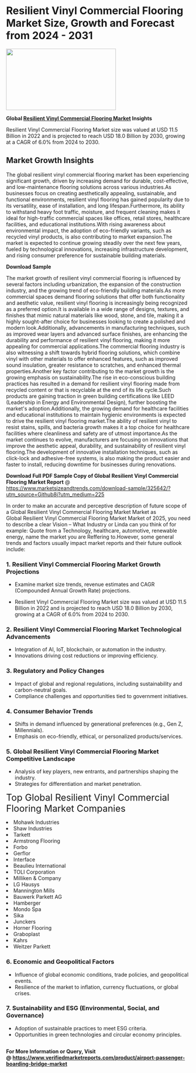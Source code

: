 <H1>Resilient Vinyl Commercial Flooring Market Size, Growth and Forecast from 2024 - 2031</H1><img class="aligncenter size-medium wp-image-584254" src="https://thirdeyenews.in/wp-content/uploads/2024/09/Global-Market-Research-300x168.jpeg" alt="" width="300" height="168" /><p><strong>Global&nbsp;<a href="https://www.marketsizeandtrends.com/download-sample/325642/?utm_source=Github8j?utm_medium=225">Resilient Vinyl Commercial Flooring Market</a> Insights</strong></p><p>Resilient Vinyl Commercial Flooring Market size was valued at USD 11.5 Billion in 2022 and is projected to reach USD 18.0 Billion by 2030, growing at a CAGR of 6.0% from 2024 to 2030.</p><p><h2>Market Growth Insights</h2> <p>The global resilient vinyl commercial flooring market has been experiencing significant growth, driven by increasing demand for durable, cost-effective, and low-maintenance flooring solutions across various industries.As businesses focus on creating aesthetically appealing, sustainable, and functional environments, resilient vinyl flooring has gained popularity due to its versatility, ease of installation, and long lifespan.Furthermore, its ability to withstand heavy foot traffic, moisture, and frequent cleaning makes it ideal for high-traffic commercial spaces like offices, retail stores, healthcare facilities, and educational institutions.With rising awareness about environmental impact, the adoption of eco-friendly variants, such as recycled vinyl products, is also contributing to market expansion.The market is expected to continue growing steadily over the next few years, fueled by technological innovations, increasing infrastructure development, and rising consumer preference for sustainable building materials.</p> <p><strong>Download Sample</strong></p> <p>The market growth of resilient vinyl commercial flooring is influenced by several factors including urbanization, the expansion of the construction industry, and the growing trend of eco-friendly building materials.As more commercial spaces demand flooring solutions that offer both functionality and aesthetic value, resilient vinyl flooring is increasingly being recognized as a preferred option.It is available in a wide range of designs, textures, and finishes that mimic natural materials like wood, stone, and tile, making it a highly sought-after choice for businesses looking to create a polished and modern look.Additionally, advancements in manufacturing techniques, such as improved wear layers and advanced surface finishes, are enhancing the durability and performance of resilient vinyl flooring, making it more appealing for commercial applications.The commercial flooring industry is also witnessing a shift towards hybrid flooring solutions, which combine vinyl with other materials to offer enhanced features, such as improved sound insulation, greater resistance to scratches, and enhanced thermal properties.Another key factor contributing to the market growth is the growing emphasis on sustainability.The rise in eco-conscious building practices has resulted in a demand for resilient vinyl flooring made from recycled content or that is recyclable at the end of its life cycle.Such products are gaining traction in green building certifications like LEED (Leadership in Energy and Environmental Design), further boosting the market's adoption.Additionally, the growing demand for healthcare facilities and educational institutions to maintain hygienic environments is expected to drive the resilient vinyl flooring market.The ability of resilient vinyl to resist stains, spills, and bacteria growth makes it a top choice for healthcare facilities where cleanliness and safety are of utmost importance.As the market continues to evolve, manufacturers are focusing on innovations that improve the aesthetic appeal, durability, and sustainability of resilient vinyl flooring.The development of innovative installation techniques, such as click-lock and adhesive-free systems, is also making the product easier and faster to install, reducing downtime for businesses during renovations.<p><span class=""><strong>Download Full PDF Sample Copy of Global Resilient Vinyl Commercial Flooring Market Report</strong> @ <a href="https://www.marketsizeandtrends.com/download-sample/325642/?utm_source=Github8j?utm_medium=225" target="_blank">https://www.marketsizeandtrends.com/download-sample/325642/?utm_source=Github8j?utm_medium=225</a></span></p><p>In order to make an accurate and perceptive description of future scope of a Global&nbsp;Resilient Vinyl Commercial Flooring Market Market as Global&nbsp;Resilient Vinyl Commercial Flooring Market Market of 2025, you need to describe a clear Vision &ndash; What Industry or Linda can you think of for example: Quote from a Technology, healthcare, automotive, renewable energy, name the market you are Reffering to.However, some general trends and factors usually impact market reports and their future outlook include:</p><h3>1.&nbsp;<strong>Resilient Vinyl Commercial Flooring Market Growth Projections</strong></h3><ul><li>Examine market size trends, revenue estimates and CAGR (Compounded Annual Growth Rate) projections.</li><li><p>Resilient Vinyl Commercial Flooring Market size was valued at USD 11.5 Billion in 2022 and is projected to reach USD 18.0 Billion by 2030, growing at a CAGR of 6.0% from 2024 to 2030.</p></li></ul><h3>2.&nbsp;<strong>Resilient Vinyl Commercial Flooring Market Technological Advancements</strong></h3><ul><li>Integration of AI, IoT, blockchain, or automation in the industry.</li><li>Innovations driving cost reductions or improving efficiency.</li></ul><h3>3.&nbsp;<strong>Regulatory and Policy Changes</strong></h3><ul><li>Impact of global and regional regulations, including sustainability and carbon-neutral goals.</li><li>Compliance challenges and opportunities tied to government initiatives.</li></ul><h3>4.&nbsp;<strong>Consumer Behavior Trends</strong></h3><ul><li>Shifts in demand influenced by generational preferences (e.g., Gen Z, Millennials).</li><li>Emphasis on eco-friendly, ethical, or personalized products/services.</li></ul><h3>5.&nbsp;<strong>Global Resilient Vinyl Commercial Flooring Market Competitive Landscape</strong></h3><ul><li>Analysis of key players, new entrants, and partnerships shaping the industry.</li><li>Strategies for differentiation and market penetration.</li></ul><p data-pm-slice="1 1 []"><span style="color: inherit; font-family: inherit; font-size: 25px;">Top Global Resilient Vinyl Commercial Flooring Market Companies</span></p><div class="" data-test-id=""><p><li>Mohawk Industries</li><li> Shaw Industries</li><li> Tarkett</li><li> Armstrong Flooring</li><li> Forbo</li><li> Gerflor</li><li> Interface</li><li> Beaulieu International</li><li> TOLI Corporation</li><li> Milliken & Company</li><li> LG Hausys</li><li> Mannington Mills</li><li> Bauwerk Parkett AG</li><li> Hamberger</li><li> Mondo Spa</li><li> Sika</li><li> Junckers</li><li> Horner Flooring</li><li> Graboplast</li><li> Kahrs</li><li> Weitzer Parkett</li></p></div><h3>6.&nbsp;<strong>Economic and Geopolitical Factors</strong></h3><ul><li>Influence of global economic conditions, trade policies, and geopolitical events.</li><li>Resilience of the market to inflation, currency fluctuations, or global crises.</li></ul><h3>7.&nbsp;<strong>Sustainability and ESG (Environmental, Social, and Governance)</strong></h3><ul><li>Adoption of sustainable practices to meet ESG criteria.</li><li>Opportunities in green technologies and circular economy principles.</li></ul><h2><strong style="font-size: 14px;">For More Information or Query, Visit @&nbsp;</strong><a style="background-color: #ffffff; font-size: 14px;" href="https://www.marketsizeandtrends.com/report/resilient-vinyl-commercial-flooring-market/" target="_blank">https://www.verifiedmarketreports.com/product/airport-passenger-boarding-bridge-market</a></h2>